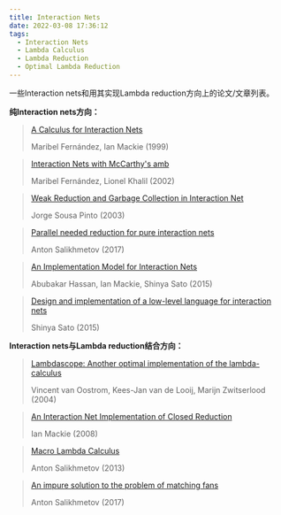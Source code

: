 ```yaml
---
title: Interaction Nets
date: 2022-03-08 17:36:12
tags:
  - Interaction Nets
  - Lambda Calculus
  - Lambda Reduction
  - Optimal Lambda Reduction
---
```


一些Interaction nets和用其实现Lambda reduction方向上的论文/文章列表。

**纯Interaction nets方向：**

> [A Calculus for Interaction Nets](https://link.springer.com/chapter/10.1007/10704567_10)
>
> Maribel Fernández, Ian Mackie (1999)

> [Interaction Nets with McCarthy's amb](https://www.sciencedirect.com/science/article/pii/S1571066105803639)
>
> Maribel Fernández, Lionel Khalil (2002)

> [Weak Reduction and Garbage Collection in Interaction Net](https://www.sciencedirect.com/science/article/pii/S1571066105826143)
>
> Jorge Sousa Pinto (2003)

> [Parallel needed reduction for pure interaction nets](https://arxiv.org/abs/1702.06092)
>
> Anton Salikhmetov (2017)

> [An Implementation Model for Interaction Nets](https://arxiv.org/abs/1505.07164)
>
> Abubakar Hassan, Ian Mackie, Shinya Sato (2015)

> [Design and implementation of a low-level language for interaction nets](http://sro.sussex.ac.uk/id/eprint/54469/)
>
> Shinya Sato (2015)

**Interaction nets与Lambda reduction结合方向：**

> [Lambdascope: Another optimal implementation of the lambda-calculus](http://www.phil.uu.nl/~oostrom/publication/pdf/lambdascope.pdf)
>
> Vincent van Oostrom, Kees-Jan van de Looij, Marijn Zwitserlood (2004)

> [An Interaction Net Implementation of Closed Reduction](https://link.springer.com/chapter/10.1007/978-3-642-24452-0_3)
>
> Ian Mackie (2008)

> [Macro Lambda Calculus](https://arxiv.org/abs/1304.2290)
>
> Anton Salikhmetov (2013)

> [An impure solution to the problem of matching fans](https://arxiv.org/abs/1710.07516)
>
> Anton Salikhmetov (2017)